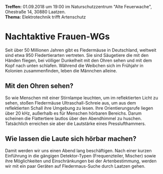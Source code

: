 <div class="box" markdown="1" style="margin-bottom: 2em">
<strong>Treffen:</strong> 01.09.2018 um 19:00 im Naturschutzzentrum "Alte Feuerwache", Ohestraße 14, 30880 Laatzen.
<br/>
<strong>Thema:</strong> Elektrotechnik trifft Artenschutz
</div>



# Nachtaktive Frauen-WGs

Seit über 50 Millionen Jahren gibt es Fledermäuse in Deutschland, weltweit sind etwa 950 Fledertierarten vertreten. Sie sind Säugetiere die mit den Händen fliegen, bei völliger Dunkelheit mit den Ohren sehen und mit dem Kopf nach unten schlafen. Während die Weibchen sich im Frühjahr in Kolonien zusammenfinden, leben die Männchen alleine.

## Mit den Ohren sehen?

So wie Menschen mit einer Stirnlampe leuchten, um im reflektierten Licht zu sehen, stoßen Fledermäuse Ultraschall-Schreie aus, um aus dem reflektierten Schall ihre Umgebung zu lesen.
Ihre Orientierungsrufe liegen über 20 kHz, außerhalb es für Menschen hörbaren Bereichs. Darum scheinen die Flattertiere lautlos über den Abendhimmel zu huschen. Tatsächlich erreichen sie aber die Lautstärke eines Presslufthammers.

## Wie lassen die Laute sich hörbar machen?

Damit werden wir uns einen Abend lang beschäftigen. Nach einer kurzen Einführung in die gängigen Detektor-Typen (Frequenzteiler, Mischer) sowie ihre Möglichkeiten und Einschränkungen bei der Artenbestimmung, werden wir mit ein paar Geräten auf Fledermaus-Suche durch Laatzen gehen.


